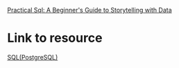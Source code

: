 [Practical Sql: A Beginner's Guide to Storytelling with Data](https://www.amazon.sg/Practical-Sql-Beginners-Guide-Storytelling/dp/1593278276)

# Link to resource
[SQL(PostgreSQL)](https://docs.google.com/document/d/1mSX2X7y2ZYmAjHsRw8eBY1E9Spk3yIEzRxoSY8JSI0Q/edit?usp=sharing)